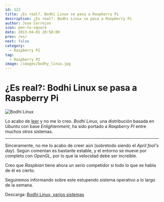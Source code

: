 ```yaml
---
id: 122
title: ¿Es real?. Bodhi Linux se pasa a Raspberry Pi
description: ¿Es real?. Bodhi Linux se pasa a Raspberry Pi
author: Jose Cerrejon
icon: pen-to-square
date: 2013-04-01 20:50:00
prev: /es/
next: false
category:
  - Raspberry PI
tag:
  - Raspberry PI
image: /images/bodhy_linux.jpg
---
```


# ¿Es real?: Bodhi Linux se pasa a Raspberry Pi

![Bodhi Linux](/images/bodhy_linux.jpg)

Lo acabo de [leer](https://plus.google.com/100130971560879475093/posts/aroZf63DNPL) y no me lo creo.  *Bodhi Linux*, una distribución basada en *Ubuntu* con base *Enlightenment*, ha sido portado a *Raspberry Pi* entre muchos otros sistemas.

- - -
Sinceramente, no me lo acabo de creer aún (sobretodo siendo el *April fool's day*). Según comentan es bastante estable, y el entorno se mueve por completo con *OpenGL*, por lo que la velocidad debe ser increíble.

Creo que *Raspbian* tiene ahora un serio competidor si todo lo que se habla de él es cierto.

Seguiremos informando sobre este estupendo sistema operativo a lo largo de la semana.

Descarga: [Bodhi Linux, varios sistemas](http://www.bodhilinux.com/downloads_mobile.php)